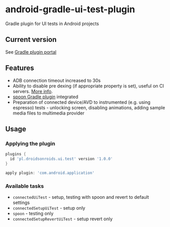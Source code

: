 # android-gradle-ui-test-plugin
Gradle plugin for UI tests in Android projects

## Current version
See [Gradle plugin portal](https://plugins.gradle.org/plugin/pl.droidsonroids.ui.test)

## Features
- ADB connection timeout increased to 30s
- Ability to disable pre dexing (if appropriate property is set), useful on CI servers.
 [More info](http://www.littlerobots.nl/blog/disable-android-pre-dexing-on-ci-builds/).
- [spoon Gradle plugin](https://github.com/stanfy/spoon-gradle-plugin) integrated
- Preparation of connected device/AVD to instrumented (e.g. using espresso) tests - unlocking screen, disabling animations,
 adding sample media files to multimedia provider

## Usage
### Applying the plugin
```groovy
plugins {
  id 'pl.droidsonroids.ui.test' version '1.0.0'
}

apply plugin: 'com.android.application'
```

### Available tasks
- `connectedUiTest` - setup, testing with spoon and revert to default settings 
- `connectedSetupUiTest` - setup only 
- `spoon` - testing only 
- `connectedSetupRevertUiTest` - setup revert only 